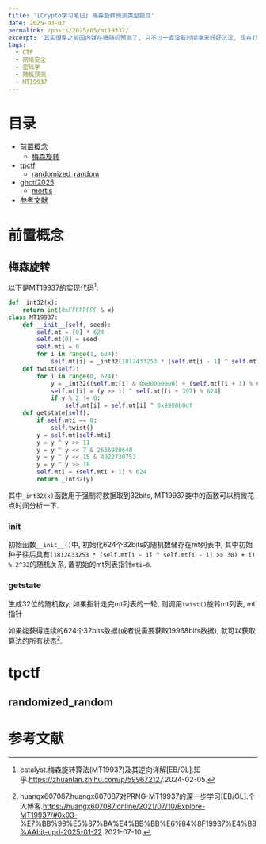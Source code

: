 ```yaml
---
title: '[Crypto学习笔记] 梅森旋转预测类型题目'
date: 2025-03-02
permalink: /posts/2025/05/mt19337/
excerpt: '其实很早之前国内就在搞随机预测了, 只不过一直没有时间拿来好好沉淀, 现在打算重新捡一下了...'
tags:
  - CTF
  - 网络安全
  - 密码学
  - 随机预测
  - MT19937
---
```


# 目录

- [前置概念](#前置概念)
  - [梅森旋转](#梅森旋转)
- [tpctf](#apoorvctf2025)
  - [randomized_random](#randomized_random)
- [ghctf2025](#ghctf2025)
  - [mortis](#mortis)
- [参考文献](#参考文献)


# 前置概念

## 梅森旋转

以下是MT19937的实现代码[^re]:

```python
def _int32(x):
    return int(0xFFFFFFFF & x)
class MT19937:
    def __init__(self, seed):
        self.mt = [0] * 624
        self.mt[0] = seed
        self.mti = 0
        for i in range(1, 624):
            self.mt[i] = _int32(1812433253 * (self.mt[i - 1] ^ self.mt[i - 1] >> 30) + i)
    def twist(self):
        for i in range(0, 624):
            y = _int32((self.mt[i] & 0x80000000) + (self.mt[(i + 1) % 624] & 0x7fffffff))
            self.mt[i] = (y >> 1) ^ self.mt[(i + 397) % 624]
            if y % 2 != 0:
                self.mt[i] = self.mt[i] ^ 0x9908b0df
    def getstate(self):
        if self.mti == 0:
            self.twist()
        y = self.mt[self.mti]
        y = y ^ y >> 11
        y = y ^ y << 7 & 2636928640
        y = y ^ y << 15 & 4022730752
        y = y ^ y >> 18
        self.mti = (self.mti + 1) % 624
        return _int32(y)
```

其中`_int32(x)`函数用于强制将数据取到32bits, MT19937类中的函数可以稍微花点时间分析一下.

### init

初始函数`__init__()`中, 初始化624个32bits的随机数储存在mt列表中, 其中初始种子往后具有`(1812433253 * (self.mt[i - 1] ^ self.mt[i - 1] >> 30) + i) % 2^32`的随机关系, 置初始的mt列表指针`mti=0`.

### getstate

生成32位的随机数y, 如果指针走完mt列表的一轮, 则调用`twist()`旋转mt列表, mti指针

如果能获得连续的624个32bits数据(或者说需要获取19968bits数据), 就可以获取算法的所有状态[^mt19937inctf].

# tpctf

## randomized_random



# 参考文献

[^re]: catalyst.梅森旋转算法(MT19937)及其逆向详解[EB/OL].知乎.<a target="_blank" href='https://zhuanlan.zhihu.com/p/599672127'>https://zhuanlan.zhihu.com/p/599672127</a>.2024-02-05.
[^mt19937inctf]: huangx607087.huangx607087对PRNG-MT19937的深一步学习[EB/OL].个人博客.<a target="_blank" href='https://huangx607087.online/2021/07/10/Explore-MT19937/#0x03-%E7%BB%99%E5%87%BA%E4%BB%BB%E6%84%8F19937%E4%B8%AAbit-upd-2025-01-22'>https://huangx607087.online/2021/07/10/Explore-MT19937/#0x03-%E7%BB%99%E5%87%BA%E4%BB%BB%E6%84%8F19937%E4%B8%AAbit-upd-2025-01-22</a>.2021-07-10.